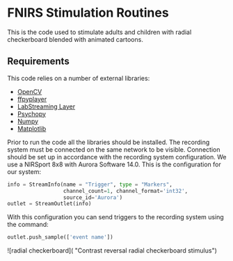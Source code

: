# FNIRS Stimulation Routines

This is the code used to stimulate adults and children with radial checkerboard blended with animated cartoons.

## Requirements

This code relies on a number of external libraries:

* [OpenCV](https://docs.opencv.org/master/d6/d00/tutorial_py_root.html)
* [ffpyplayer](https://pypi.org/project/ffpyplayer/)
* [LabStreaming Layer](https://github.com/sccn/labstreaminglayer)
* [Psychopy](https://www.psychopy.org/)
* [Numpy](https://numpy.org/)
* [Matplotlib](https://matplotlib.org/)

Prior to run the code all the libraries should be installed.
The recording system must be connected on the same network to be visible. Connection should be set up in accordance with the recording system configuration.
We use a NIRSport 8x8 with Aurora Software 14.0.
This is the configuration for our system:

```python
info = StreamInfo(name = "Trigger", type = "Markers",
                  channel_count=1, channel_format='int32',
                  source_id='Aurora')
outlet = StreamOutlet(info)
```

With this configuration you can send triggers to the recording system using the command:

```python
outlet.push_sample(['event name'])
```

![radial checkerboard]( "Contrast reversal radial checkerboard stimulus")
